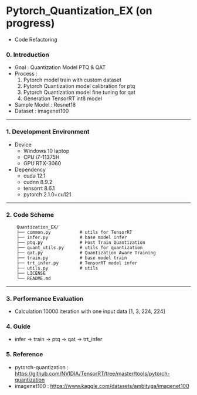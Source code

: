 # Pytorch_Quantization_EX (on progress)
- Code Refactoring 

### 0. Introduction
- Goal : Quantization Model PTQ & QAT
- Process : 
  1. Pytorch model train with custom dataset 
  2. Pytorch Quantization model calibration for ptq
  3. Pytorch Quantization model fine tuning for qat
  4. Generation TensorRT int8 model
- Sample Model : Resnet18 
- Dataset : imagenet100
---

### 1. Development Environment
- Device 
  - Windows 10 laptop
  - CPU i7-11375H
  - GPU RTX-3060
- Dependency 
  - cuda 12.1
  - cudnn 8.9.2
  - tensorrt 8.6.1
  - pytorch 2.1.0+cu121

---

### 2. Code Scheme
```
    Quantization_EX/
    ├── common.py           # utils for TensorRT
    ├── infer.py            # base model infer
    ├── ptq.py              # Post Train Quantization
    ├── quant_utils.py      # utils for quantization
    ├── qat.py              # Quantization Aware Training
    ├── train.py            # base model train
    ├── trt_infer.py        # TensorRT model infer
    ├── utils.py            # utils
    ├── LICENSE
    └── README.md
```

---

### 3. Performance Evaluation
- Calculation 10000 iteration with one input data [1, 3, 224, 224]
<!-- 
<table border="0"  width="100%">
	<tbody align="center">
		<tr>
			<td></td>
			<td><strong>Pytorch</strong></td>
            <td><strong>Pytorch Quantization</strong></td>
            <td><strong>TensorRT</strong></td>
		</tr>
		<tr>
			<td>Precision</td>
            <td>FP32</td>
            <td>Int8</td>
            <td>Int8</td>
		</tr>
		<tr>
			<td>Avg Duration time [ms]</td>
			<td>  0.4337 ms </td>
			<td>  0.3145 ms </td>
			<td>  0.0077 ms </td>
		</tr>
		<tr>
			<td>FPS [frame/sec]</td>
			<td> 2305 fps </td>
			<td> 3179 fps </td>
			<td> 129620 fps </td>
		</tr>
		<tr>
			<td>Memory [GB]</td>
			<td>   GB </td>
			<td>   GB </td> 
			<td>  0.648 GB </td>
		</tr>
	</tbody>
</table> -->

### 4. Guide
- infer -> train -> ptq -> qat -> trt_infer

### 5. Reference
* pytorch-quantization : <https://github.com/NVIDIA/TensorRT/tree/master/tools/pytorch-quantization>
* imagenet100 : <https://www.kaggle.com/datasets/ambityga/imagenet100>

